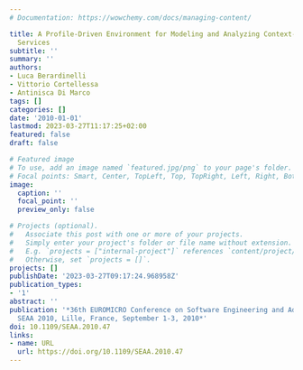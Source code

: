 ```yaml
---
# Documentation: https://wowchemy.com/docs/managing-content/

title: A Profile-Driven Environment for Modeling and Analyzing Context-Aware Software
  Services
subtitle: ''
summary: ''
authors:
- Luca Berardinelli
- Vittorio Cortellessa
- Antinisca Di Marco
tags: []
categories: []
date: '2010-01-01'
lastmod: 2023-03-27T11:17:25+02:00
featured: false
draft: false

# Featured image
# To use, add an image named `featured.jpg/png` to your page's folder.
# Focal points: Smart, Center, TopLeft, Top, TopRight, Left, Right, BottomLeft, Bottom, BottomRight.
image:
  caption: ''
  focal_point: ''
  preview_only: false

# Projects (optional).
#   Associate this post with one or more of your projects.
#   Simply enter your project's folder or file name without extension.
#   E.g. `projects = ["internal-project"]` references `content/project/deep-learning/index.md`.
#   Otherwise, set `projects = []`.
projects: []
publishDate: '2023-03-27T09:17:24.968958Z'
publication_types:
- '1'
abstract: ''
publication: '*36th EUROMICRO Conference on Software Engineering and Advanced Applications,
  SEAA 2010, Lille, France, September 1-3, 2010*'
doi: 10.1109/SEAA.2010.47
links:
- name: URL
  url: https://doi.org/10.1109/SEAA.2010.47
---
```

